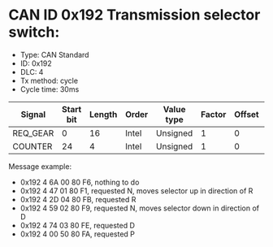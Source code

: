 # CAN ID 0x192 Transmission selector switch:
- Type: CAN Standard
- ID: 0x192
- DLC: 4
- Tx method: cycle
- Cycle time: 30ms

|Signal|Start bit|Length|Order|Value type|Factor|Offset|Unit|
|------|---------|------|-----|----------|------|------|----|
|REQ_GEAR|0|16|Intel|Unsigned|1|0||
|COUNTER|24|4|Intel|Unsigned|1|0||

Message example:
- 0x192 4 6A 00 80 F6, nothing to do
- 0x192 4 47 01 80 F1, requested N, moves selector up in direction of R
- 0x192 4 2D 04 80 FB, requested R
- 0x192 4 59 02 80 F9, requested N, moves selector down in direction of D
- 0x192 4 74 03 80 FE, requested D
- 0x192 4 00 50 80 FA, requested P
